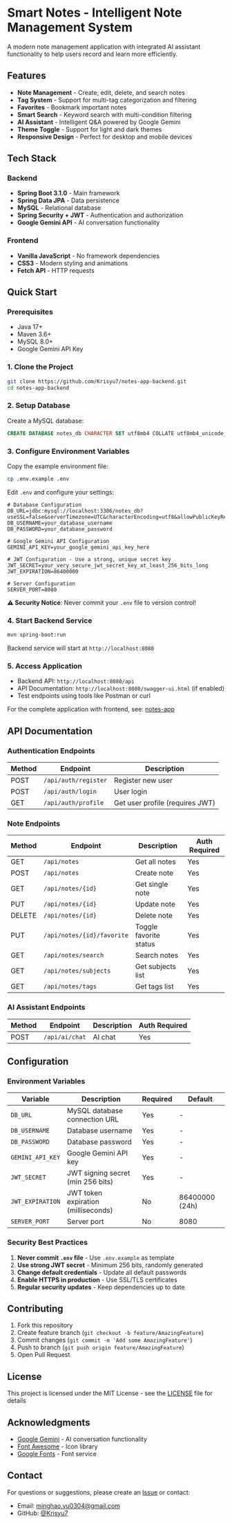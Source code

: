 # Smart Notes - Intelligent Note Management System

A modern note management application with integrated AI assistant functionality to help users record and learn more efficiently.

## Features

- **Note Management** - Create, edit, delete, and search notes
- **Tag System** - Support for multi-tag categorization and filtering
- **Favorites** - Bookmark important notes
- **Smart Search** - Keyword search with multi-condition filtering
- **AI Assistant** - Intelligent Q&A powered by Google Gemini
- **Theme Toggle** - Support for light and dark themes
- **Responsive Design** - Perfect for desktop and mobile devices

## Tech Stack

### Backend
- **Spring Boot 3.1.0** - Main framework
- **Spring Data JPA** - Data persistence
- **MySQL** - Relational database
- **Spring Security + JWT** - Authentication and authorization
- **Google Gemini API** - AI conversation functionality

### Frontend
- **Vanilla JavaScript** - No framework dependencies
- **CSS3** - Modern styling and animations
- **Fetch API** - HTTP requests

## Quick Start

### Prerequisites

- Java 17+
- Maven 3.6+
- MySQL 8.0+
- Google Gemini API Key

### 1. Clone the Project

```bash
git clone https://github.com/Krisyu7/notes-app-backend.git
cd notes-app-backend
```

### 2. Setup Database

Create a MySQL database:
```sql
CREATE DATABASE notes_db CHARACTER SET utf8mb4 COLLATE utf8mb4_unicode_ci;
```

### 3. Configure Environment Variables

Copy the example environment file:
```bash
cp .env.example .env
```

Edit `.env` and configure your settings:
```properties
# Database Configuration
DB_URL=jdbc:mysql://localhost:3306/notes_db?useSSL=false&serverTimezone=UTC&characterEncoding=utf8&allowPublicKeyRetrieval=true
DB_USERNAME=your_database_username
DB_PASSWORD=your_database_password

# Google Gemini API Configuration
GEMINI_API_KEY=your_google_gemini_api_key_here

# JWT Configuration - Use a strong, unique secret key
JWT_SECRET=your_very_secure_jwt_secret_key_at_least_256_bits_long
JWT_EXPIRATION=86400000

# Server Configuration
SERVER_PORT=8080
```

**⚠️ Security Notice**: Never commit your `.env` file to version control!

### 4. Start Backend Service

```bash
mvn spring-boot:run
```

Backend service will start at `http://localhost:8080`

### 5. Access Application

- Backend API: `http://localhost:8080/api`
- API Documentation: `http://localhost:8080/swagger-ui.html` (if enabled)
- Test endpoints using tools like Postman or curl

For the complete application with frontend, see: [notes-app](https://github.com/Krisyu7/notes-app)

## API Documentation

### Authentication Endpoints

| Method | Endpoint | Description |
|--------|----------|-------------|
| POST | `/api/auth/register` | Register new user |
| POST | `/api/auth/login` | User login |
| GET | `/api/auth/profile` | Get user profile (requires JWT) |

### Note Endpoints

| Method | Endpoint | Description | Auth Required |
|--------|----------|-------------|---------------|
| GET | `/api/notes` | Get all notes | Yes |
| POST | `/api/notes` | Create note | Yes |
| GET | `/api/notes/{id}` | Get single note | Yes |
| PUT | `/api/notes/{id}` | Update note | Yes |
| DELETE | `/api/notes/{id}` | Delete note | Yes |
| PUT | `/api/notes/{id}/favorite` | Toggle favorite status | Yes |
| GET | `/api/notes/search` | Search notes | Yes |
| GET | `/api/notes/subjects` | Get subjects list | Yes |
| GET | `/api/notes/tags` | Get tags list | Yes |

### AI Assistant Endpoints

| Method | Endpoint | Description | Auth Required |
|--------|----------|-------------|---------------|
| POST | `/api/ai/chat` | AI chat | Yes |

## Configuration

### Environment Variables

| Variable | Description | Required | Default |
|----------|-------------|----------|---------|
| `DB_URL` | MySQL database connection URL | Yes | - |
| `DB_USERNAME` | Database username | Yes | - |
| `DB_PASSWORD` | Database password | Yes | - |
| `GEMINI_API_KEY` | Google Gemini API key | Yes | - |
| `JWT_SECRET` | JWT signing secret (min 256 bits) | Yes | - |
| `JWT_EXPIRATION` | JWT token expiration (milliseconds) | No | 86400000 (24h) |
| `SERVER_PORT` | Server port | No | 8080 |

### Security Best Practices

1. **Never commit `.env` file** - Use `.env.example` as template
2. **Use strong JWT secret** - Minimum 256 bits, randomly generated
3. **Change default credentials** - Update all default passwords
4. **Enable HTTPS in production** - Use SSL/TLS certificates
5. **Regular security updates** - Keep dependencies up to date

## Contributing

1. Fork this repository
2. Create feature branch (`git checkout -b feature/AmazingFeature`)
3. Commit changes (`git commit -m 'Add some AmazingFeature'`)
4. Push to branch (`git push origin feature/AmazingFeature`)
5. Open Pull Request

## License

This project is licensed under the MIT License - see the [LICENSE](LICENSE) file for details

## Acknowledgments

- [Google Gemini](https://ai.google.dev/) - AI conversation functionality
- [Font Awesome](https://fontawesome.com/) - Icon library
- [Google Fonts](https://fonts.google.com/) - Font service

## Contact

For questions or suggestions, please create an [Issue](https://github.com/yourusername/smart-notes/issues) or contact:

- Email: minghao.yu0304@gmail.com
- GitHub: [@Krisyu7](https://github.com/Krisyu7)